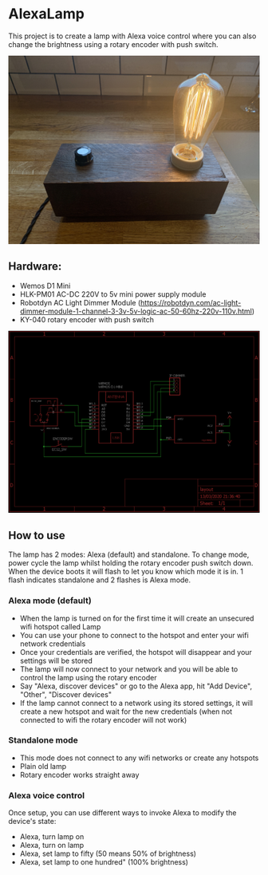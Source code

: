# AlexaLamp
This project is to create a lamp with Alexa voice control where you can also change the brightness using a rotary encoder with push switch.

![Project schematic](images/lamp1.jpg)

## Hardware:

* Wemos D1 Mini
* HLK-PM01 AC-DC 220V to 5v mini power supply module
* Robotdyn AC Light Dimmer Module (https://robotdyn.com/ac-light-dimmer-module-1-channel-3-3v-5v-logic-ac-50-60hz-220v-110v.html)
* KY-040 rotary encoder with push switch

![Project schematic](images/schematic.png)

## How to use

The lamp has 2 modes: Alexa (default) and standalone.  To change mode, power cycle the lamp whilst holding the rotary encoder push switch down.  When the device boots it will flash to let you know which mode it is in.  1 flash indicates standalone and 2 flashes is Alexa mode.

### Alexa mode (default)
* When the lamp is turned on for the first time it will create an unsecured wifi hotspot called Lamp
* You can use your phone to connect to the hotspot and enter your wifi network credentials
* Once your credentials are verified, the hotspot will disappear and your settings will be stored
* The lamp will now connect to your network and you will be able to control the lamp using the rotary encoder
* Say "Alexa, discover devices" or go to the Alexa app, hit "Add Device", "Other", "Discover devices"
* If the lamp cannot connect to a network using its stored settings, it will create a new hotspot and wait for the new credentials (when not connected to wifi the rotary encoder will not work)

### Standalone mode

* This mode does not connect to any wifi networks or create any hotspots
* Plain old lamp
* Rotary encoder works straight away

### Alexa voice control

Once setup, you can use different ways to invoke Alexa to modify the device's state:

* Alexa, turn lamp on
* Alexa, turn on lamp
* Alexa, set lamp to fifty (50 means 50% of brightness)
* Alexa, set lamp to one hundred" (100% brightness)
